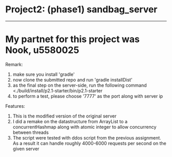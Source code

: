 # **Project2: (phase1) sandbag_server**
---------------------------
My partnet for this project was Nook, u5580025
===================

Remark:<br/>
1. make sure you install 'gradle'<br/>
2. now clone the submitted repo and run 'gradle installDist'<br/>
3. as the final step on the server-side, run the following command<br/>
<./build/install/p2.1-starter/bin/p2.1-starter<br/>
4. to perform a test, please choose '7777' as the port along with server ip<br/>


Features:<br/>
1. This is the modified version of the original server<br/>
2. I did a remake on the datastructure from ArrayList to a concurrentHashmap along with atomic integer to allow concurrency between threads<br/>
3. The script were tested with ddos script from the previous assignment. As a result it can handle roughly 4000-6000 requests per second on the given server</br>

